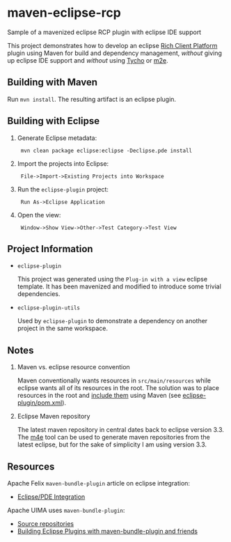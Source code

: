 maven-eclipse-rcp
=================

Sample of a mavenized eclipse RCP plugin with eclipse IDE support

This project demonstrates how to develop an eclipse [Rich Client Platform](http://wiki.eclipse.org/index.php/Rich_Client_Platform) plugin using Maven for build and dependency management, _without_ giving up eclipse IDE support and _without_ using [Tycho](http://www.eclipse.org/tycho/) or [m2e](http://eclipse.org/m2e/).

Building with Maven
-------------------
Run `mvn install`. The resulting artifact is an eclipse plugin.

Building with Eclipse
---------------------
1. Generate Eclipse metadata:

        mvn clean package eclipse:eclipse -Declipse.pde install

1. Import the projects into Eclipse:

        File->Import->Existing Projects into Workspace
   
1. Run the `eclipse-plugin` project:

        Run As->Eclipse Application

1. Open the view:

        Window->Show View->Other->Test Category->Test View

Project Information
-------------------
* `eclipse-plugin`

    This project was generated using the `Plug-in with a view` eclipse template.
    It has been mavenized and modified to introduce some trivial dependencies.
    
* `eclipse-plugin-utils`

    Used by `eclipse-plugin` to demonstrate a dependency on another project in the same workspace.

Notes
-----
1. Maven vs. eclipse resource convention

    Maven conventionally wants resources in `src/main/resources` while eclipse wants all of its resources in the root.
    The solution was to place resources in the root and [include them](http://maven.apache.org/pom.html#Resources) using Maven
    (see [eclipse-plugin/pom.xml](eclipse-plugin/pom.xml)).
    
1. Eclipse Maven repository

    The latest maven repository in central dates back to eclipse version 3.3.
    The [m4e](http://wiki.eclipse.org/Maven_Tools_4_Eclipse) tool can be used to generate maven repositories
    from the latest eclipse, but for the sake of simplicity I am using version 3.3.

Resources
---------
Apache Felix `maven-bundle-plugin` article on eclipse integration:
* [Eclipse/PDE Integration](http://felix.apache.org/site/apache-felix-maven-bundle-plugin-bnd.html#ApacheFelixMavenBundlePlugin%28BND%29-Eclipse%2FPDEintegration)

Apache UIMA uses `maven-bundle-plugin`:
* [Source repositories](http://uima.apache.org/svn.html)
* [Building Eclipse Plugins with maven-bundle-plugin and friends](https://cwiki.apache.org/UIMA/building-eclipse-plugins-with-maven-bundle-plugin-and-friends.html])
